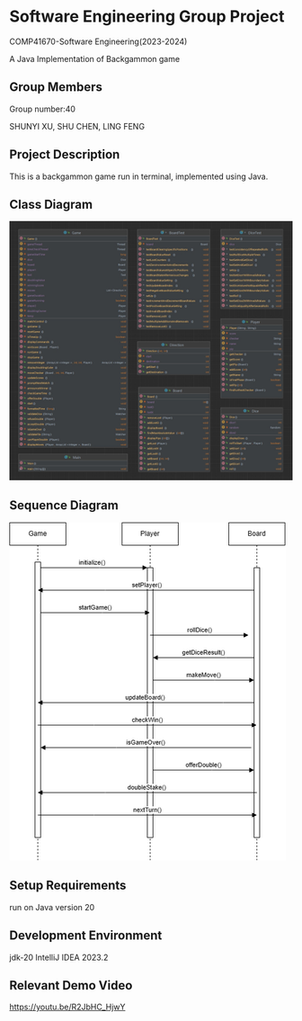 # Software Engineering Group Project
COMP41670-Software Engineering(2023-2024)

A Java Implementation of Backgammon game

## Group Members
Group number:40

SHUNYI XU,
SHU CHEN,
LING FENG

## Project Description
This is a backgammon game run in terminal, implemented using Java.

## Class Diagram
![simg1](Screenshots/class.png)

## Sequence Diagram

![simg2](Screenshots/sequence.png)

## Setup Requirements
run on Java version 20

## Development Environment
jdk-20
IntelliJ IDEA  2023.2

## Relevant Demo Video
https://youtu.be/R2JbHC_HjwY
